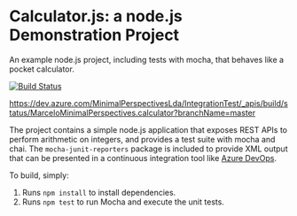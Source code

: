 Calculator.js: a node.js Demonstration Project
==============================================
An example node.js project, including tests with mocha, that behaves like
a pocket calculator.

[![Build Status](https://dev.azure.com/MinimalPerspectivesLda/IntegrationTest/_apis/build/status/MarceloMinimalPerspectives.calculator?branchName=master)](https://dev.azure.com/MinimalPerspectivesLda/IntegrationTest/_build/latest?definitionId=6&branchName=master)

https://dev.azure.com/MinimalPerspectivesLda/IntegrationTest/_apis/build/status/MarceloMinimalPerspectives.calculator?branchName=master

The project contains a simple node.js application that exposes REST APIs
to perform arithmetic on integers, and provides a test suite with mocha
and chai.  The `mocha-junit-reporters` package is included to provide XML
output that can be presented in a continuous integration tool like
[Azure DevOps](https://azure.com/devops).

To build, simply:

1. Runs `npm install` to install dependencies.
2. Runs `npm test` to run Mocha and execute the unit tests.

